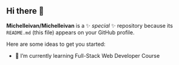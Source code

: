 ## Hi there 👋

**Michelleivan/Michelleivan** is a ✨ _special_ ✨ repository because its `README.md` (this file) appears on your GitHub profile.

Here are some ideas to get you started:

- 🌱 I’m currently learning Full-Stack Web Developer Course



